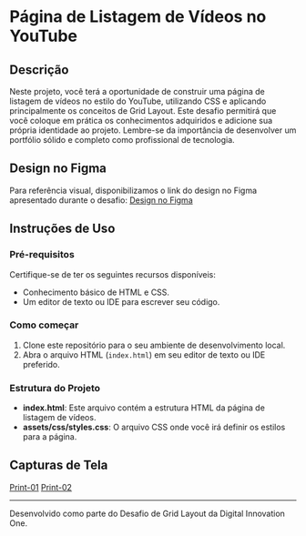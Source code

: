 # Página de Listagem de Vídeos no YouTube

## Descrição
Neste projeto, você terá a oportunidade de construir uma página de listagem de vídeos no estilo do YouTube, utilizando CSS e aplicando principalmente os conceitos de Grid Layout. Este desafio permitirá que você coloque em prática os conhecimentos adquiridos e adicione sua própria identidade ao projeto. Lembre-se da importância de desenvolver um portfólio sólido e completo como profissional de tecnologia.

## Design no Figma
Para referência visual, disponibilizamos o link do design no Figma apresentado durante o desafio: [Design no Figma](https://www.figma.com/file/KknwioExyqKD3D2eSVFrcW/Desafio-Grid---DIO?node-id=0%3A1)

## Instruções de Uso

### Pré-requisitos
Certifique-se de ter os seguintes recursos disponíveis:
- Conhecimento básico de HTML e CSS.
- Um editor de texto ou IDE para escrever seu código.

### Como começar
1. Clone este repositório para o seu ambiente de desenvolvimento local.
2. Abra o arquivo HTML (`index.html`) em seu editor de texto ou IDE preferido.

### Estrutura do Projeto
- **index.html**: Este arquivo contém a estrutura HTML da página de listagem de vídeos.
- **assets/css/styles.css**: O arquivo CSS onde você irá definir os estilos para a página.


## Capturas de Tela

[Print-01](/assets/imgs-readme/01.PNG)
[Print-02](/assets/imgs-readme/02.PNG)

---
Desenvolvido como parte do Desafio de Grid Layout da Digital Innovation One.